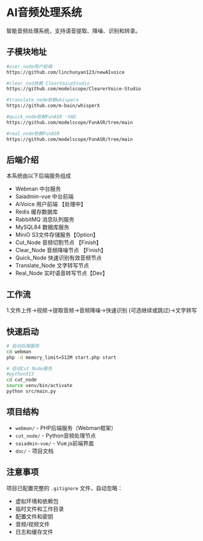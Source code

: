 # AI音频处理系统

智能音频处理系统，支持语音提取、降噪、识别和转录。

## 子模块地址
```bash
#user_node用户前端
https://github.com/linchunyan123/newAIvoice

#clear_nod依赖 ClearVoiceStudio
https://github.com/modelscope/ClearerVoice-Studio

#translate_node依赖whisperx
https://github.com/m-bain/whisperX

#quick_node依赖FunASR -VAD
https://github.com/modelscope/FunASR/tree/main

#real_node依赖FunASR
https://github.com/modelscope/FunASR/tree/main

```
## 后端介绍
本系统由以下后端服务组成
- Webman 中台服务
- Saiadmin-vue  中台前端
- AiVoice 用户前端 【处理中】
- Redis 缓存数据库
- RabbitMQ 消息队列服务
- MySQL84 数据库服务
- MiniO S3文件存储服务【Option】
- Cut_Node 音频切割节点 【Finish】
- Clear_Node 音频降噪节点 【Finish】
- Quick_Node 快速识别有效音频节点
- Translate_Node 文字转写节点
- Real_Node 实时语音转写节点【Dev】

## 工作流
1.文件上传->视频->提取音频->音频降噪->快速识别 (可选继续或跳过)->文字转写

## 快速启动

```bash
# 启动后端服务
cd webman
php -d memory_limit=512M start.php start

# 启动Cut Node服务
#python313
cd cut_node
source venv/bin/activate
python src/main.py
```

## 项目结构

- `webman/` - PHP后端服务（Webman框架）
- `cut_node/` - Python音频处理节点
- `saiadmin-vue/` - Vue.js前端界面
- `doc/` - 项目文档

## 注意事项

项目已配置完整的 `.gitignore` 文件，自动忽略：
- 虚拟环境和依赖包
- 临时文件和工作目录
- 配置文件和密钥
- 音频/视频文件
- 日志和缓存文件
